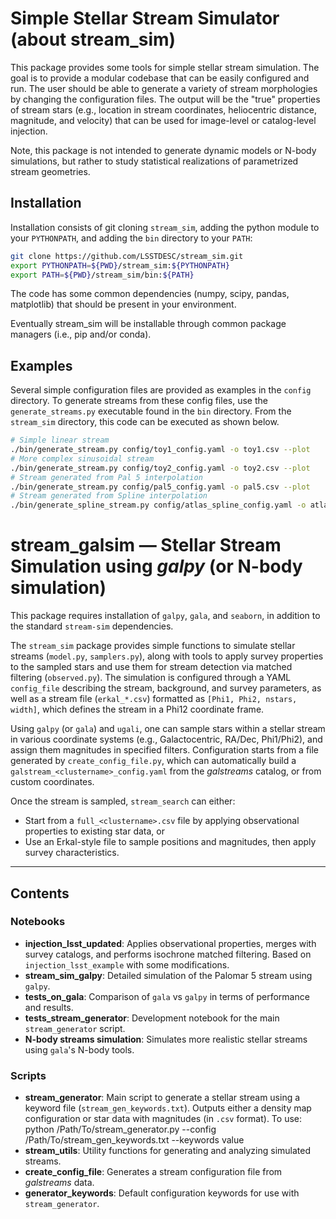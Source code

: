 # Simple Stellar Stream Simulator (about stream_sim)

This package provides some tools for simple stellar stream simulation. The goal is to provide a modular codebase that can be easily configured and run. The user should be able to generate a variety of stream morphologies by changing the configuration files. The output will be the "true" properties of stream stars (e.g., location in stream coordinates, heliocentric distance, magnitude, and velocity) that can be used for image-level or catalog-level injection.

Note, this package is not intended to generate dynamic models or N-body simulations, but rather to study statistical realizations of parametrized stream geometries.

## Installation

Installation consists of git cloning `stream_sim`, adding the python module to your `PYTHONPATH`, and adding the `bin` directory to your `PATH`:

```bash
git clone https://github.com/LSSTDESC/stream_sim.git
export PYTHONPATH=${PWD}/stream_sim:${PYTHONPATH}
export PATH=${PWD}/stream_sim/bin:${PATH}
```

The code has some common dependencies (numpy, scipy, pandas, matplotlib) that should be present in your environment.

Eventually stream_sim will be installable through common package managers (i.e., pip and/or conda).

## Examples

Several simple configuration files are provided as examples in the `config` directory. To generate streams from these config files, use the `generate_streams.py` executable found in the `bin` directory. From the `stream_sim` directory, this code can be executed as shown below.

```bash
# Simple linear stream
./bin/generate_stream.py config/toy1_config.yaml -o toy1.csv --plot
# More complex sinusoidal stream
./bin/generate_stream.py config/toy2_config.yaml -o toy2.csv --plot
# Stream generated from Pal 5 interpolation
./bin/generate_stream.py config/pal5_config.yaml -o pal5.csv --plot
# Stream generated from Spline interpolation
./bin/generate_spline_stream.py config/atlas_spline_config.yaml -o atlas_spline.csv --plot
```

# stream_galsim — Stellar Stream Simulation using *galpy* (or N-body simulation)

This package requires installation of `galpy`, `gala`, and `seaborn`, in addition to the standard `stream-sim` dependencies.

The `stream_sim` package provides simple functions to simulate stellar streams (`model.py`, `samplers.py`), along with tools to apply survey properties to the sampled stars and use them for stream detection via matched filtering (`observed.py`). The simulation is configured through a YAML `config_file` describing the stream, background, and survey parameters, as well as a stream file (`erkal_*.csv`) formatted as `[Phi1, Phi2, nstars, width]`, which defines the stream in a Phi12 coordinate frame.

Using `galpy` (or `gala`) and `ugali`, one can sample stars within a stellar stream in various coordinate systems (e.g., Galactocentric, RA/Dec, Phi1/Phi2), and assign them magnitudes in specified filters. Configuration starts from a file generated by `create_config_file.py`, which can automatically build a `galstream_<clustername>_config.yaml` from the *galstreams* catalog, or from custom coordinates.

Once the stream is sampled, `stream_search` can either:

- Start from a `full_<clustername>.csv` file by applying observational properties to existing star data, or  
- Use an Erkal-style file to sample positions and magnitudes, then apply survey characteristics.

---

## Contents

### Notebooks

- **injection_lsst_updated**: Applies observational properties, merges with survey catalogs, and performs isochrone matched filtering. Based on `injection_lsst_example` with some modifications.
- **stream_sim_galpy**: Detailed simulation of the Palomar 5 stream using `galpy`.
- **tests_on_gala**: Comparison of `gala` vs `galpy` in terms of performance and results.
- **tests_stream_generator**: Development notebook for the main `stream_generator` script.
- **N-body streams simulation**: Simulates more realistic stellar streams using `gala`'s N-body tools.

### Scripts

- **stream_generator**: Main script to generate a stellar stream using a keyword file (`stream_gen_keywords.txt`). Outputs either a density map configuration or star data with magnitudes (in `.csv` format). To use: python /Path/To/stream_generator.py --config /Path/To/stream_gen_keywords.txt  --keywords value
- **stream_utils**: Utility functions for generating and analyzing simulated streams.
- **create_config_file**: Generates a stream configuration file from *galstreams* data.
- **generator_keywords**: Default configuration keywords for use with `stream_generator`.
